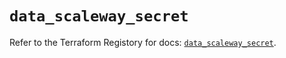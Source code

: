 # `data_scaleway_secret`

Refer to the Terraform Registory for docs: [`data_scaleway_secret`](https://registry.terraform.io/providers/scaleway/scaleway/2.21.0/docs/data-sources/secret).
